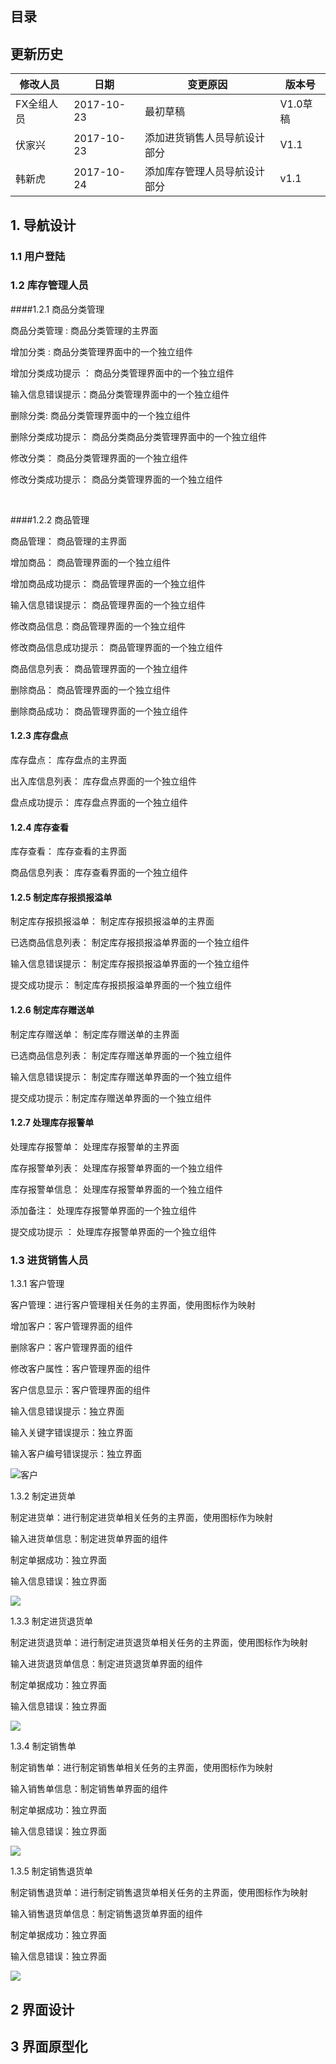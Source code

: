 

## 目录



## 更新历史

| 修改人员   | 日期         | 变更原因           | 版本号    |
| ------ | ---------- | -------------- | ------ |
| FX全组人员 | 2017-10-23 | 最初草稿           | V1.0草稿 |
| 伏家兴    | 2017-10-23 | 添加进货销售人员导航设计部分 | V1.1   |
| 韩新虎    | 2017-10-24 | 添加库存管理人员导航设计部分 | v1.1   |

## 1. 导航设计

### 1.1 用户登陆

### 1.2 库存管理人员

####1.2.1 商品分类管理 

商品分类管理 : 商品分类管理的主界面

增加分类 : 商品分类管理界面中的一个独立组件

增加分类成功提示 ： 商品分类管理界面中的一个独立组件

输入信息错误提示：商品分类管理界面中的一个独立组件

删除分类: 商品分类管理界面中的一个独立组件

删除分类成功提示： 商品分类商品分类管理界面中的一个独立组件

修改分类： 商品分类管理界面的一个独立组件

修改分类成功提示： 商品分类管理界面的一个独立组件

​	

####1.2.2 商品管理

商品管理： 商品管理的主界面

增加商品： 商品管理界面的一个独立组件

增加商品成功提示： 商品管理界面的一个独立组件

输入信息错误提示： 商品管理界面的一个独立组件

修改商品信息：商品管理界面的一个独立组件

修改商品信息成功提示： 商品管理界面的一个独立组件

商品信息列表： 商品管理界面的一个独立组件

删除商品： 商品管理界面的一个独立组件

删除商品成功： 商品管理界面的一个独立组件



#### 1.2.3 库存盘点

库存盘点： 库存盘点的主界面

出入库信息列表： 库存盘点界面的一个独立组件

盘点成功提示： 库存盘点界面的一个独立组件



#### 1.2.4 库存查看

库存查看： 库存查看的主界面

商品信息列表： 库存查看界面的一个独立组件



#### 1.2.5 制定库存报损报溢单

制定库存报损报溢单： 制定库存报损报溢单的主界面

已选商品信息列表： 制定库存报损报溢单界面的一个独立组件

输入信息错误提示： 制定库存报损报溢单界面的一个独立组件

提交成功提示： 制定库存报损报溢单界面的一个独立组件



#### 1.2.6 制定库存赠送单 

制定库存赠送单： 制定库存赠送单的主界面

已选商品信息列表： 制定库存赠送单界面的一个独立组件

输入信息错误提示： 制定库存赠送单界面的一个独立组件

提交成功提示：制定库存赠送单界面的一个独立组件



#### 1.2.7 处理库存报警单

处理库存报警单： 处理库存报警单的主界面

库存报警单列表： 处理库存报警单界面的一个独立组件

库存报警单信息： 处理库存报警单界面的一个独立组件

添加备注： 处理库存报警单界面的一个独立组件

提交成功提示 ： 处理库存报警单界面的一个独立组件



### 1.3 进货销售人员

1.3.1 客户管理

客户管理：进行客户管理相关任务的主界面，使用图标作为映射

增加客户：客户管理界面的组件

删除客户：客户管理界面的组件

修改客户属性：客户管理界面的组件

客户信息显示：客户管理界面的组件

输入信息错误提示：独立界面

输入关键字错误提示：独立界面

输入客户编号错误提示：独立界面

![客户](http://101.37.19.32:10080/FX/MSPSS/raw/master/doc/img/%E5%AE%A2%E6%88%B7%E7%AE%A1%E7%90%86%E5%AF%B9%E8%AF%9D%E7%BB%93%E6%9E%84.png)

1.3.2 制定进货单

制定进货单：进行制定进货单相关任务的主界面，使用图标作为映射

输入进货单信息：制定进货单界面的组件

制定单据成功：独立界面

输入信息错误：独立界面

![](http://101.37.19.32:10080/FX/MSPSS/raw/master/doc/img/%E5%88%B6%E5%AE%9A%E8%BF%9B%E8%B4%A7%E5%8D%95%E5%AF%B9%E8%AF%9D%E7%BB%93%E6%9E%84.png)

1.3.3 制定进货退货单

制定进货退货单：进行制定进货退货单相关任务的主界面，使用图标作为映射

输入进货退货单信息：制定进货退货单界面的组件

制定单据成功：独立界面

输入信息错误：独立界面

![](http://101.37.19.32:10080/FX/MSPSS/raw/master/doc/img/%E5%88%B6%E5%AE%9A%E8%BF%9B%E8%B4%A7%E9%80%80%E8%B4%A7%E5%8D%95%E5%AF%B9%E8%AF%9D%E7%BB%93%E6%9E%84.png)

1.3.4 制定销售单

制定销售单：进行制定销售单相关任务的主界面，使用图标作为映射

输入销售单信息：制定销售单界面的组件

制定单据成功：独立界面

输入信息错误：独立界面

![](http://101.37.19.32:10080/FX/MSPSS/raw/master/doc/img/%E5%88%B6%E5%AE%9A%E9%94%80%E5%94%AE%E5%8D%95%E5%AF%B9%E8%AF%9D%E7%BB%93%E6%9E%84.png)

1.3.5 制定销售退货单

制定销售退货单：进行制定销售退货单相关任务的主界面，使用图标作为映射

输入销售退货单信息：制定销售退货单界面的组件

制定单据成功：独立界面

输入信息错误：独立界面

![](http://101.37.19.32:10080/FX/MSPSS/raw/master/doc/img/%E5%88%B6%E5%AE%9A%E9%94%80%E5%94%AE%E9%80%80%E8%B4%A7%E5%8D%95%E5%AF%B9%E8%AF%9D%E7%BB%93%E6%9E%84.png)



## 2 界面设计



## 3 界面原型化




